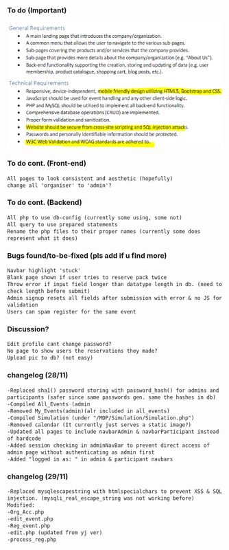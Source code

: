 ### To do (Important)
![alt text](https://github.com/kevinnivekkevin/ICT1004P2G6/blob/main/githubImages/Capture.PNG?raw=true)

### To do cont. (Front-end)
	All pages to look consistent and aesthetic (hopefully)
	change all 'organiser' to 'admin'?
	
### To do cont. (Backend)
	All php to use db-config (currently some using, some not)
	All query to use prepared statements
	Rename the php files to their proper names (currently some does represent what it does)

### Bugs found/to-be-fixed (pls add if u find more)
	Navbar highlight 'stuck'
	Blank page shown if user tries to reserve pack twice
	Throw error if input field longer than datatype length in db. (need to check length before submit)
	Admin signup resets all fields after submission with error & no JS for validation
	Users can spam register for the same event
	
### Discussion?
	Edit profile cant change password?
	No page to show users the reservations they made?
	Upload pic to db? (not easy)
	

### changelog (28/11)
	-Replaced sha1() password storing with password_hash() for admins and participants (safer since same passwords gen. same the hashes in db)
	-Compiled All_Events (admin
	-Removed My_Events(admin)(alr included in all_events)
	-Compiled Simulation (under "/MDP/Simulation/Simulation.php")
	-Removed calendar (It currently just serves a static image?)
	-Updated all pages to include navbarAdmin & navbarParticipant instead of hardcode
	-Added session checking in adminNavBar to prevent direct access of admin page without authenticating as admin first
	-Added "logged in as: " in admin & participant navbars
	
### changelog (29/11)
	-Replaced mysqlescapestring with htmlspecialchars to prevent XSS & SQL injection. (mysqli_real_escape_string was not working before)		
	Modified:	
	-Org_Acc.php
	-edit_event.php
	-Reg_event.php 		
	-edit.php (updated from yj ver)			
	-process_reg.php
